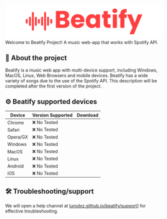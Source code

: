 ![Beatify Logo](https://github.com/lurodxz/Beatify/blob/main/readme/header.png?raw=true)
Welcome to Beatify Project! A music web-app that works with Spotify API.

## 📜 About the project
Beatify is a music web app with multi-device support, including Windows, MacOS, Linux, Web Browsers and mobile devices. Beatify has a wide variety of songs due to the use of the Spotify API. This description will be completed after the first version of the project.
## ⚙️ Beatify supported devices
|Device|Version Supported|Download|
|--|--|--|
|Chrome|❌ No Tested|
|Safari|❌ No Tested|
|Opera/GX|❌ No Tested|
|Windows|❌ No Tested|
|MacOS|❌ No Tested|
|Linux|❌ No Tested|
|Android|❌ No Tested|
|iOS|❌ No Tested|
## 🛠️ Troubleshooting/support
We will open a help channel at [lurodxz.github.io/beatify/support](lurodxz.github.io/beatify/support)]  for effective troubleshooting.

